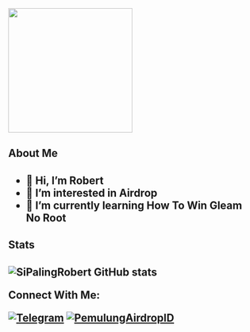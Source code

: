 <img height="250" src="https://graph.org/file/3bc15ecda06e18efa0421.jpg" style="max-width: 100%;">

<h2>About Me<h2>         
           
- 👋 Hi, I’m Robert
- 👀 I’m interested in Airdrop 
- 🌱 I’m currently learning How To Win Gleam No Root


<h2>Stats<h2>  
   
![SiPalingRobert GitHub stats](https://github-readme-stats.vercel.app/api?username=SiPalingRobert&show_icons=true&theme=radical)

Connect With Me:

[![Telegram](https://img.shields.io/badge/-Telegram-blue)](https://t.me/RobertsJR)
[![PemulungAirdropID](https://img.shields.io/badge/-PemulungAirdropID-blue)](https://t.me/PemulungAirdropID)
